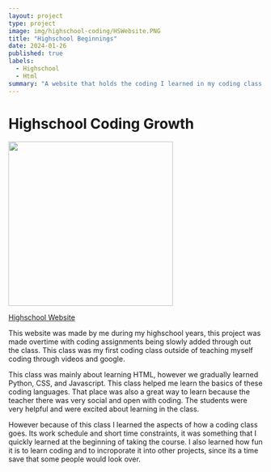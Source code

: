 ```yaml
---
layout: project
type: project
image: img/highschool-coding/HSWebsite.PNG
title: "Highschool Beginnings"
date: 2024-01-26
published: true
labels:
  - Highschool
  - Html
summary: "A website that holds the coding I learned in my coding class back in highschool"
---
```


<h1>
  Highschool Coding Growth
</h1>

<p>
<img width="325px" class="image-fluid" src="https://henryegloff.com/media/How-to-Code-a-Basic-Webpage-Using-HTML-Tutorial-2.jpg">
</p>

[Highschool Website](https://sites.google.com/farringtonhighschool.org/cjcaraang-spring2021-ics/home?authuser=3)

This website was made by me during my highschool years, this project was made overtime with coding assignments being slowly added through out the class. This class was my first coding class outside of teaching myself coding through videos and google.

This class was mainly about learning HTML, however we gradually learned Python, CSS, and Javascript. This class helped me learn the basics of these coding languages. That place was also a great way to learn because the teacher there was very social and open with coding. The students were very helpful and were excited about learning in the class.

However because of this class I learned the aspects of how a coding class goes. Its work schedule and short time constraints, it was something that I quickly learned at the beginning of taking the course. I also learned how fun it is to learn coding and to incroporate it into other projects, since its a time save that some people would look over.




